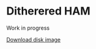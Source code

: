 Ditherered HAM
==============

Work in progress

[Download disk image](bin/dither_ham.adf?raw=true)


